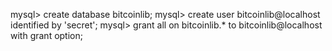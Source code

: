 mysql> create database bitcoinlib;
mysql> create user bitcoinlib@localhost identified by 'secret';
mysql> grant all on bitcoinlib.* to bitcoinlib@localhost with grant option;
